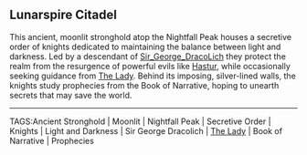 ## Lunarspire Citadel

This ancient, moonlit stronghold atop the Nightfall Peak houses a secretive order of knights dedicated to maintaining the balance between light and darkness. Led by a descendant of [Sir_George_DracoLich](../People/Sir_George_DracoLich.md) they protect the realm from the resurgence of powerful evils like [Hastur](../People/Hastur.md), while occasionally seeking guidance from [The Lady](The%20Lady.md). Behind its imposing, silver-lined walls, the knights study prophecies from the Book of Narrative, hoping to unearth secrets that may save the world.


---

TAGS:Ancient Stronghold | Moonlit | Nightfall Peak | Secretive Order | Knights | Light and Darkness | Sir George Dracolich | [The Lady](The%20Lady.md) | Book of Narrative | Prophecies
